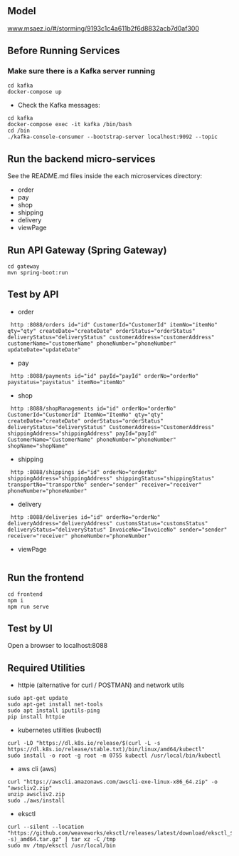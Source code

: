 # 

## Model
www.msaez.io/#/storming/9193c1c4a611b2f6d8832acb7d0af300

## Before Running Services
### Make sure there is a Kafka server running
```
cd kafka
docker-compose up
```
- Check the Kafka messages:
```
cd kafka
docker-compose exec -it kafka /bin/bash
cd /bin
./kafka-console-consumer --bootstrap-server localhost:9092 --topic
```

## Run the backend micro-services
See the README.md files inside the each microservices directory:

- order
- pay
- shop
- shipping
- delivery
- viewPage


## Run API Gateway (Spring Gateway)
```
cd gateway
mvn spring-boot:run
```

## Test by API
- order
```
 http :8088/orders id="id" CustomerId="CustomerId" itemNo="itemNo" qty="qty" createDate="createDate" orderStatus="orderStatus" deliveryStatus="deliveryStatus" customerAddress="customerAddress" customerName="customerName" phoneNumber="phoneNumber" updateDate="updateDate" 
```
- pay
```
 http :8088/payments id="id" payId="payId" orderNo="orderNo" paystatus="paystatus" itemNo="itemNo" 
```
- shop
```
 http :8088/shopManagements id="id" orderNo="orderNo" CustomerId="CustomerId" ItemNo="ItemNo" qty="qty" createDate="createDate" orderStatus="orderStatus" deliveryStatus="deliveryStatus" CustomerAddress="CustomerAddress" shippingAddress="shippingAddress" payId="payId" CustomerName="CustomerName" phoneNumber="phoneNumber" shopName="shopName" 
```
- shipping
```
 http :8088/shippings id="id" orderNo="orderNo" shippingAddress="shippingAddress" shippingStatus="shippingStatus" transportNo="transportNo" sender="sender" receiver="receiver" phoneNumber="phoneNumber" 
```
- delivery
```
 http :8088/deliveries id="id" orderNo="orderNo" deliveryAddress="deliveryAddress" customsStatus="customsStatus" deliveryStatus="deliveryStatus" InvoiceNo="InvoiceNo" sender="sender" receiver="receiver" phoneNumber="phoneNumber" 
```
- viewPage
```
```


## Run the frontend
```
cd frontend
npm i
npm run serve
```

## Test by UI
Open a browser to localhost:8088

## Required Utilities

- httpie (alternative for curl / POSTMAN) and network utils
```
sudo apt-get update
sudo apt-get install net-tools
sudo apt install iputils-ping
pip install httpie
```

- kubernetes utilities (kubectl)
```
curl -LO "https://dl.k8s.io/release/$(curl -L -s https://dl.k8s.io/release/stable.txt)/bin/linux/amd64/kubectl"
sudo install -o root -g root -m 0755 kubectl /usr/local/bin/kubectl
```

- aws cli (aws)
```
curl "https://awscli.amazonaws.com/awscli-exe-linux-x86_64.zip" -o "awscliv2.zip"
unzip awscliv2.zip
sudo ./aws/install
```

- eksctl 
```
curl --silent --location "https://github.com/weaveworks/eksctl/releases/latest/download/eksctl_$(uname -s)_amd64.tar.gz" | tar xz -C /tmp
sudo mv /tmp/eksctl /usr/local/bin
```

